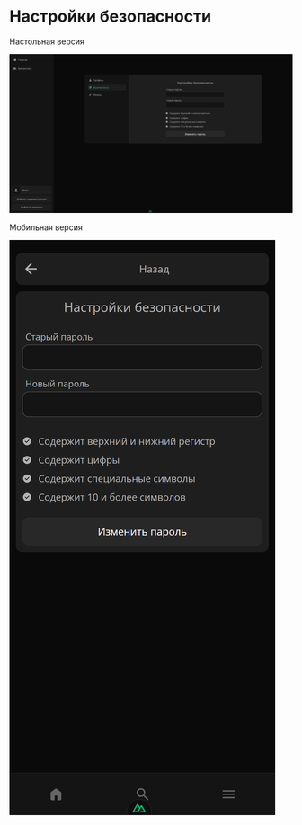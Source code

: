 # Настройки безопасности

Настольная версия

<img src="./desktop.png" />

Мобильная версия

<img src="./mobile.png" />
